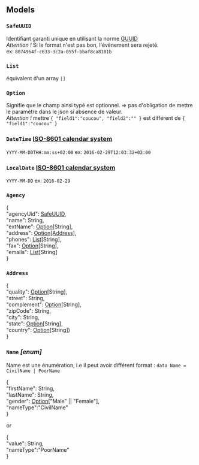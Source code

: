 ## Models

### `SafeUUID`

Identifiant garanti unique en utilisant la norme [GUUID](https://fr.wikipedia.org/wiki/Globally_Unique_Identifier)  
*Attention !* Si le format n'est pas bon, l'évènement sera rejeté.  
ex: `8074964f-c633-3c2a-055f-bbaf8ca8181b`

### `List`

équivalent d'un array `[]`

### `Option`

Signifie que le champ ainsi typé est optionnel. 
=> pas d'obligation de mettre le paramètre dans le json si absence de valeur.  
*Attention !* mettre `{ "field1":"coucou", "field2":"" }` est différent de `{ "field1":"coucou" }`

### `DateTime` [ISO-8601 calendar system](https://fr.wikipedia.org/wiki/ISO_8601)

`YYYY-MM-DDTHH:mm:ss+02:00` ex: `2016-02-29T12:03:32+02:00`

### `LocalDate` [ISO-8601 calendar system](https://fr.wikipedia.org/wiki/ISO_8601)

`YYYY-MM-DD` ex: `2016-02-29`

### `Agency`

{  
  "agencyUid": [SafeUUID](https://github.com/PerformanceIMMO/documentation/blob/master/Models.md#safeuuid),  
  "name": String,  
  "extName": [Option](https://github.com/PerformanceIMMO/documentation/blob/master/Models.md#option)[String],  
  "address": [Option](https://github.com/PerformanceIMMO/documentation/blob/master/Models.md#option)[[Address]](https://github.com/PerformanceIMMO/documentation/blob/master/Models.md#address),  
  "phones": [List](https://github.com/PerformanceIMMO/documentation/blob/master/Models.md#list)[String],  
  "fax": [Option](https://github.com/PerformanceIMMO/documentation/blob/master/Models.md#option)[String],  
  "emails": [List](https://github.com/PerformanceIMMO/documentation/blob/master/Models.md#list)[String]  
}  

### `Address`

{  
  "quality": [Option](https://github.com/PerformanceIMMO/documentation/blob/master/Models.md#option)[String],  
  "street": String,  
  "complement": [Option](https://github.com/PerformanceIMMO/documentation/blob/master/Models.md#option)[String],  
  "zipCode": String,  
  "city": String,  
  "state": [Option](https://github.com/PerformanceIMMO/documentation/blob/master/Models.md#option)[String],  
  "country": [Option](https://github.com/PerformanceIMMO/documentation/blob/master/Models.md#option)[String])  
}  

### `Name` *[enum]*
Name est une énumération, i.e il peut avoir différent format : `data Name = CivilName | PoorName` 

{  
  "firstName": String,  
  "lastName": String,  
  "gender": [Option](https://github.com/PerformanceIMMO/documentation/blob/master/Models.md#option)["Male" || "Female"],  
  "nameType":"CivilName"  
}  

or

{  
  "value": String,  
  "nameType":"PoorName"  
}  
